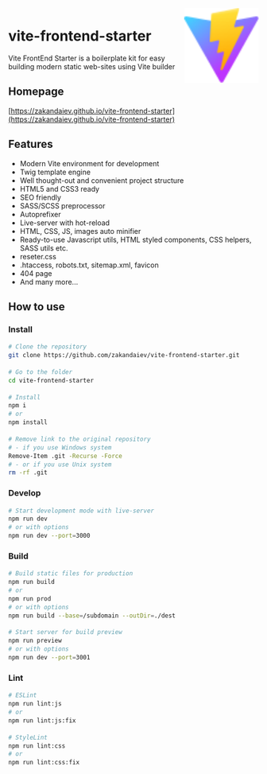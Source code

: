 <img width=150 align="right" src="https://raw.githubusercontent.com/zakandaiev/vite-frontend-starter/main/src/img/vite-logo.svg" alt="Vite Logo">

# vite-frontend-starter

Vite FrontEnd Starter is a boilerplate kit for easy building modern static web-sites using Vite builder

## Homepage

[https://zakandaiev.github.io/vite-frontend-starter](https://zakandaiev.github.io/vite-frontend-starter)

## Features

- Modern Vite environment for development
- Twig template engine
- Well thought-out and convenient project structure
- HTML5 and CSS3 ready
- SEO friendly
- SASS/SCSS preprocessor
- Autoprefixer
- Live-server with hot-reload
- HTML, CSS, JS, images auto minifier
- Ready-to-use Javascript utils, HTML styled components, CSS helpers, SASS utils etc.
- reseter.css
- .htaccess, robots.txt, sitemap.xml, favicon
- 404 page
- And many more...

## How to use

### Install

```bash
# Clone the repository
git clone https://github.com/zakandaiev/vite-frontend-starter.git

# Go to the folder
cd vite-frontend-starter

# Install
npm i
# or
npm install

# Remove link to the original repository
# - if you use Windows system
Remove-Item .git -Recurse -Force
# - or if you use Unix system
rm -rf .git
```

### Develop

```bash
# Start development mode with live-server
npm run dev
# or with options
npm run dev --port=3000
```

### Build

```bash
# Build static files for production
npm run build
# or
npm run prod
# or with options
npm run build --base=/subdomain --outDir=./dest

# Start server for build preview
npm run preview
# or with options
npm run dev --port=3001
```

### Lint

```bash
# ESLint
npm run lint:js
# or
npm run lint:js:fix

# StyleLint
npm run lint:css
# or
npm run lint:css:fix
```
